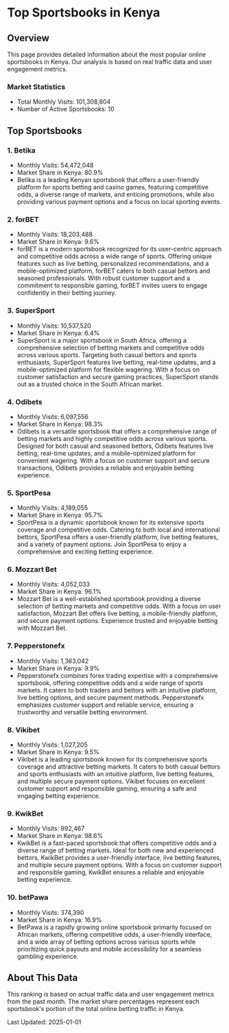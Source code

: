 # Top Sportsbooks in Kenya

## Overview
This page provides detailed information about the most popular online sportsbooks in Kenya. 
Our analysis is based on real traffic data and user engagement metrics.

### Market Statistics
- Total Monthly Visits: 101,308,804
- Number of Active Sportsbooks: 10

## Top Sportsbooks

### 1. Betika
- Monthly Visits: 54,472,048
- Market Share in Kenya: 80.9%
- Betika is a leading Kenyan sportsbook that offers a user-friendly platform for sports betting and casino games, featuring competitive odds, a diverse range of markets, and enticing promotions, while also providing various payment options and a focus on local sporting events.

### 2. forBET
- Monthly Visits: 18,203,488
- Market Share in Kenya: 9.6%
-  forBET is a modern sportsbook recognized for its user-centric approach and competitive odds across a wide range of sports. Offering unique features such as live betting, personalized recommendations, and a mobile-optimized platform, forBET caters to both casual bettors and seasoned professionals. With robust customer support and a commitment to responsible gaming, forBET invites users to engage confidently in their betting journey.

### 3. SuperSport
- Monthly Visits: 10,537,520
- Market Share in Kenya: 6.4%
-  SuperSport is a major sportsbook in South Africa, offering a comprehensive selection of betting markets and competitive odds across various sports. Targeting both casual bettors and sports enthusiasts, SuperSport features live betting, real-time updates, and a mobile-optimized platform for flexible wagering. With a focus on customer satisfaction and secure gaming practices, SuperSport stands out as a trusted choice in the South African market.

### 4. Odibets
- Monthly Visits: 6,097,556
- Market Share in Kenya: 98.3%
-  Odibets is a versatile sportsbook that offers a comprehensive range of betting markets and highly competitive odds across various sports. Designed for both casual and seasoned bettors, Odibets features live betting, real-time updates, and a mobile-optimized platform for convenient wagering. With a focus on customer support and secure transactions, Odibets provides a reliable and enjoyable betting experience.

### 5. SportPesa
- Monthly Visits: 4,189,055
- Market Share in Kenya: 95.7%
-  SportPesa is a dynamic sportsbook known for its extensive sports coverage and competitive odds. Catering to both local and international bettors, SportPesa offers a user-friendly platform, live betting features, and a variety of payment options. Join SportPesa to enjoy a comprehensive and exciting betting experience.

### 6. Mozzart Bet
- Monthly Visits: 4,052,033
- Market Share in Kenya: 96.1%
-  Mozzart Bet is a well-established sportsbook providing a diverse selection of betting markets and competitive odds. With a focus on user satisfaction, Mozzart Bet offers live betting, a mobile-friendly platform, and secure payment options. Experience trusted and enjoyable betting with Mozzart Bet.

### 7. Pepperstonefx
- Monthly Visits: 1,363,042
- Market Share in Kenya: 9.9%
-  Pepperstonefx combines forex trading expertise with a comprehensive sportsbook, offering competitive odds and a wide range of sports markets. It caters to both traders and bettors with an intuitive platform, live betting options, and secure payment methods. Pepperstonefx emphasizes customer support and reliable service, ensuring a trustworthy and versatile betting environment.

### 8. Vikibet
- Monthly Visits: 1,027,205
- Market Share in Kenya: 9.5%
-  Vikibet is a leading sportsbook known for its comprehensive sports coverage and attractive betting markets. It caters to both casual bettors and sports enthusiasts with an intuitive platform, live betting features, and multiple secure payment options. Vikibet focuses on excellent customer support and responsible gaming, ensuring a safe and engaging betting experience.

### 9. KwikBet
- Monthly Visits: 992,467
- Market Share in Kenya: 98.6%
-  KwikBet is a fast-paced sportsbook that offers competitive odds and a diverse range of betting markets. Ideal for both new and experienced bettors, KwikBet provides a user-friendly interface, live betting features, and multiple secure payment options. With a focus on customer support and responsible gaming, KwikBet ensures a reliable and enjoyable betting experience.

### 10. betPawa
- Monthly Visits: 374,390
- Market Share in Kenya: 16.9%
- BetPawa is a rapidly growing online sportsbook primarily focused on African markets, offering competitive odds, a user-friendly interface, and a wide array of betting options across various sports while prioritizing quick payouts and mobile accessibility for a seamless gambling experience.


## About This Data
This ranking is based on actual traffic data and user engagement metrics from the past month. 
The market share percentages represent each sportsbook's portion of the total online betting traffic in Kenya.

Last Updated: 2025-01-01
